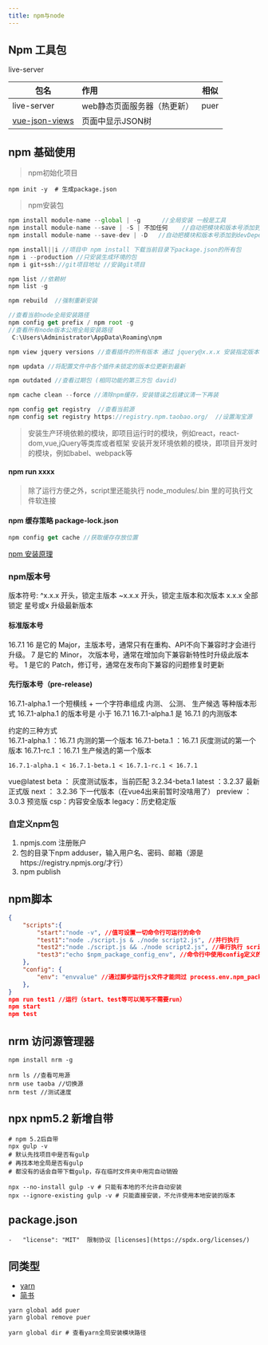```yaml
---
title: npm与node
---
```

## Npm 工具包

live-server 

| 包名        | 作用                        | 相似|
| ----------- | :-------------------------- |--|
| live-server | web静态页面服务器（热更新） | puer |
| [vue-json-views](https://www.npmjs.com/package/vue-json-views) | 页面中显示JSON树||

## npm 基础使用
> npm初始化项目
```shell
npm init -y  # 生成package.json
```

> npm安装包
```javascript
npm install module-name --global | -g      //全局安装 一般是工具
npm install module-name --save | -S | 不加任何    //自动把模块和版本号添加到dependencies(生产环境)部分
npm install module-name --save-dev | -D   //自动把模块和版本号添加到devDependencies(开发环境)部分,打包之后就没有用的依赖

npm install||i //项目中 npm install 下载当前目录下package.json的所有包
npm i --production //只安装生成环境的包
npm i git+ssh://git项目地址 //安装git项目

npm list //依赖树
npm list -g

npm rebuild  //强制重新安装

//查看当前node全局安装路径
npm config get prefix / npm root -g
//查看所有node版本公用全局安装路径
 C:\Users\Administrator\AppData\Roaming\npm

npm view jquery versions //查看插件的所有版本 通过 jquery@x.x.x 安装指定版本

npm updata //将配置文件中各个插件未锁定的版本位更新到最新

npm outdated //查看过期包 (相同功能的第三方包 david)

npm cache clean --force //清除npm缓存，安装错误之后建议清一下再装

npm config get registry  //查看当前源
npm config set registry https://registry.npm.taobao.org/  //设置淘宝源

```
> 安装生产环境依赖的模块，即项目运行时的模块，例如react，react-dom,vue,jQuery等类库或者框架
> 安装开发环境依赖的模块，即项目开发时的模块，例如babel、webpack等

#### npm run xxxx
> 除了运行方便之外，script里还能执行 node_modules/.bin 里的可执行文件软连接
#### npm 缓存策略 package-lock.json
```javascript
npm config get cache //获取缓存存放位置
```
[npm 安装原理](../../../static/img/npm-package-lock.jpg)

### npm版本号

版本符号:
^x.x.x 开头，锁定主版本
~x.x.x 开头，锁定主版本和次版本
x.x.x  全部锁定
星号或x  升级最新版本

#### 标准版本号
16.7.1
    16 是它的 Major，主版本号，通常只有在重构、API不向下兼容时才会进行升级。
     7 是它的 Minor， 次版本号，通常在增加向下兼容新特性时升级此版本号。
     1 是它的 Patch，修订号，通常在发布向下兼容的问题修复时更新
#### 先行版本号（pre-release)
16.7.1-alpha.1      一个短横线 + 一个字符串组成
                    内测、 公测、 生产候选 等种版本形式
                    16.7.1-alpha.1 的版本号是 小于 16.7.1
                    16.7.1-alpha.1 是 16.7.1 的内测版本

约定的三种方式                    
    16.7.1-alpha.1 ：16.7.1 内测的第一个版本
    16.7.1-beta.1 ：16.7.1 灰度测试的第一个版本
    16.7.1-rc.1 ：16.7.1 生产候选的第一个版本

    16.7.1-alpha.1 < 16.7.1-beta.1 < 16.7.1-rc.1 < 16.7.1
vue@latest
    beta ： 灰度测试版本，当前匹配 3.2.34-beta.1 
    latest ：3.2.37 最新正式版
    next ： 3.2.36 下一代版本（在vue4出来前暂时没啥用了）
    preview ： 3.0.3 预览版
    csp：内容安全版本
    legacy：历史稳定版


### 自定义npm包
1. npmjs.com 注册账户
2. 包的目录下npm adduser，输入用户名、密码、邮箱（源是https://registry.npmjs.org/才行）
3. npm publish

## npm脚本

```json
{
    "scripts":{ 
        "start":"node -v", //值可设置一切命令行可运行的命令
        "test1":"node ./script.js & ./node script2.js", //并行执行
        "test2":"node ./script.js && ./node script2.js", //串行执行 script.js执行完才会执行2
        "test3":"echo $npm_package_config_env", //命令行中使用config定义的变量
    },
    "config": {
        "env": "envvalue" //通过脚步运行js文件才能同过 process.env.npm_package_config_env 获取到
    },
}
npm run test1 //运行（start、test等可以简写不需要run）
npm start
npm test
```

## nrm 访问源管理器

```shell
npm install nrm -g

nrm ls //查看可用源
nrm use taoba //切换源
nrm test //测试速度
```

## npx npm5.2 新增自带

```shell
# npm 5.2后自带
npx gulp -v
# 默认先找项目中是否有gulp
# 再找本地全局是否有gulp
# 都没有的话会自带下载gulp，存在临时文件夹中用完自动销毁

npx --no-install gulp -v # 只能有本地的不允许自动安装
npx --ignore-existing gulp -v # 只能直接安装，不允许使用本地安装的版本
```


## package.json
    -   "license": "MIT"  限制协议 [licenses](https://spdx.org/licenses/)
## 同类型
+ [yarn](https://yarn.bootcss.com/docs/usage/)
+ [简书](https://www.jianshu.com/p/59e990b90483)

```shell
yarn global add puer 
yarn global remove puer

yarn global dir # 查看yarn全局安装模块路径
```

